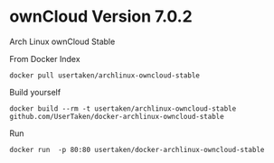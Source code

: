 ownCloud Version 7.0.2
====================
Arch Linux ownCloud Stable

From Docker Index
```
docker pull usertaken/archlinux-owncloud-stable
```

Build yourself
```
docker build --rm -t usertaken/archlinux-owncloud-stable github.com/UserTaken/docker-archlinux-owncloud-stable
```

Run
```
docker run  -p 80:80 usertaken/docker-archlinux-owncloud-stable

